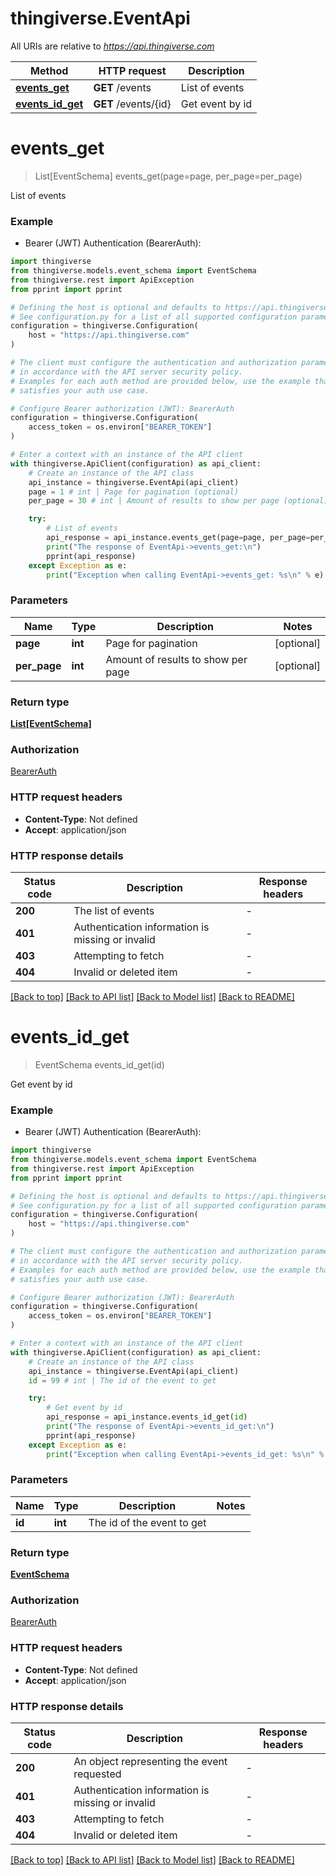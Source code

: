 # thingiverse.EventApi

All URIs are relative to *https://api.thingiverse.com*

Method | HTTP request | Description
------------- | ------------- | -------------
[**events_get**](EventApi.md#events_get) | **GET** /events | List of events
[**events_id_get**](EventApi.md#events_id_get) | **GET** /events/{id} | Get event by id


# **events_get**
> List[EventSchema] events_get(page=page, per_page=per_page)

List of events

### Example

* Bearer (JWT) Authentication (BearerAuth):

```python
import thingiverse
from thingiverse.models.event_schema import EventSchema
from thingiverse.rest import ApiException
from pprint import pprint

# Defining the host is optional and defaults to https://api.thingiverse.com
# See configuration.py for a list of all supported configuration parameters.
configuration = thingiverse.Configuration(
    host = "https://api.thingiverse.com"
)

# The client must configure the authentication and authorization parameters
# in accordance with the API server security policy.
# Examples for each auth method are provided below, use the example that
# satisfies your auth use case.

# Configure Bearer authorization (JWT): BearerAuth
configuration = thingiverse.Configuration(
    access_token = os.environ["BEARER_TOKEN"]
)

# Enter a context with an instance of the API client
with thingiverse.ApiClient(configuration) as api_client:
    # Create an instance of the API class
    api_instance = thingiverse.EventApi(api_client)
    page = 1 # int | Page for pagination (optional)
    per_page = 30 # int | Amount of results to show per page (optional)

    try:
        # List of events
        api_response = api_instance.events_get(page=page, per_page=per_page)
        print("The response of EventApi->events_get:\n")
        pprint(api_response)
    except Exception as e:
        print("Exception when calling EventApi->events_get: %s\n" % e)
```



### Parameters


Name | Type | Description  | Notes
------------- | ------------- | ------------- | -------------
 **page** | **int**| Page for pagination | [optional] 
 **per_page** | **int**| Amount of results to show per page | [optional] 

### Return type

[**List[EventSchema]**](EventSchema.md)

### Authorization

[BearerAuth](../README.md#BearerAuth)

### HTTP request headers

 - **Content-Type**: Not defined
 - **Accept**: application/json

### HTTP response details

| Status code | Description | Response headers |
|-------------|-------------|------------------|
**200** | The list of events |  -  |
**401** | Authentication information is missing or invalid |  -  |
**403** | Attempting to fetch |  -  |
**404** | Invalid or deleted item |  -  |

[[Back to top]](#) [[Back to API list]](../README.md#documentation-for-api-endpoints) [[Back to Model list]](../README.md#documentation-for-models) [[Back to README]](../README.md)

# **events_id_get**
> EventSchema events_id_get(id)

Get event by id

### Example

* Bearer (JWT) Authentication (BearerAuth):

```python
import thingiverse
from thingiverse.models.event_schema import EventSchema
from thingiverse.rest import ApiException
from pprint import pprint

# Defining the host is optional and defaults to https://api.thingiverse.com
# See configuration.py for a list of all supported configuration parameters.
configuration = thingiverse.Configuration(
    host = "https://api.thingiverse.com"
)

# The client must configure the authentication and authorization parameters
# in accordance with the API server security policy.
# Examples for each auth method are provided below, use the example that
# satisfies your auth use case.

# Configure Bearer authorization (JWT): BearerAuth
configuration = thingiverse.Configuration(
    access_token = os.environ["BEARER_TOKEN"]
)

# Enter a context with an instance of the API client
with thingiverse.ApiClient(configuration) as api_client:
    # Create an instance of the API class
    api_instance = thingiverse.EventApi(api_client)
    id = 99 # int | The id of the event to get

    try:
        # Get event by id
        api_response = api_instance.events_id_get(id)
        print("The response of EventApi->events_id_get:\n")
        pprint(api_response)
    except Exception as e:
        print("Exception when calling EventApi->events_id_get: %s\n" % e)
```



### Parameters


Name | Type | Description  | Notes
------------- | ------------- | ------------- | -------------
 **id** | **int**| The id of the event to get | 

### Return type

[**EventSchema**](EventSchema.md)

### Authorization

[BearerAuth](../README.md#BearerAuth)

### HTTP request headers

 - **Content-Type**: Not defined
 - **Accept**: application/json

### HTTP response details

| Status code | Description | Response headers |
|-------------|-------------|------------------|
**200** | An object representing the event requested |  -  |
**401** | Authentication information is missing or invalid |  -  |
**403** | Attempting to fetch |  -  |
**404** | Invalid or deleted item |  -  |

[[Back to top]](#) [[Back to API list]](../README.md#documentation-for-api-endpoints) [[Back to Model list]](../README.md#documentation-for-models) [[Back to README]](../README.md)

